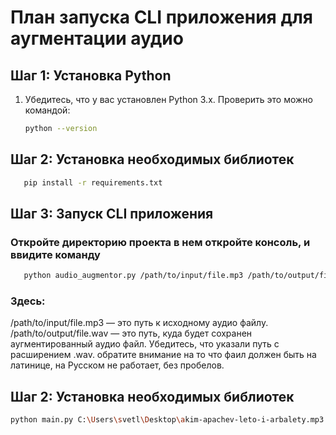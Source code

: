 # План запуска CLI приложения для аугментации аудио

## Шаг 1: Установка Python
1. Убедитесь, что у вас установлен Python 3.x. Проверить это можно командой:
   ```bash
   python --version
## Шаг 2: Установка необходимых библиотек
```bash
   pip install -r requirements.txt
```
## Шаг 3: Запуск CLI приложения
### Откройте директорию проекта в нем откройте консоль, и ввидите команду
```bash
   python audio_augmentor.py /path/to/input/file.mp3 /path/to/output/file.wav
```
### Здесь:
/path/to/input/file.mp3 — это путь к исходному аудио файлу.
/path/to/output/file.wav — это путь, куда будет сохранен аугментированный аудио файл. Убедитесь, что указали путь с расширением .wav.
обратите внимание на то что фаил должен быть на латинице, на Русском не работает, без пробелов.
## Шаг 2: Установка необходимых библиотек
```bash
python main.py C:\Users\svetl\Desktop\akim-apachev-leto-i-arbalety.mp3 new-akim-apachev-leto-i-arbalety.wav


   
